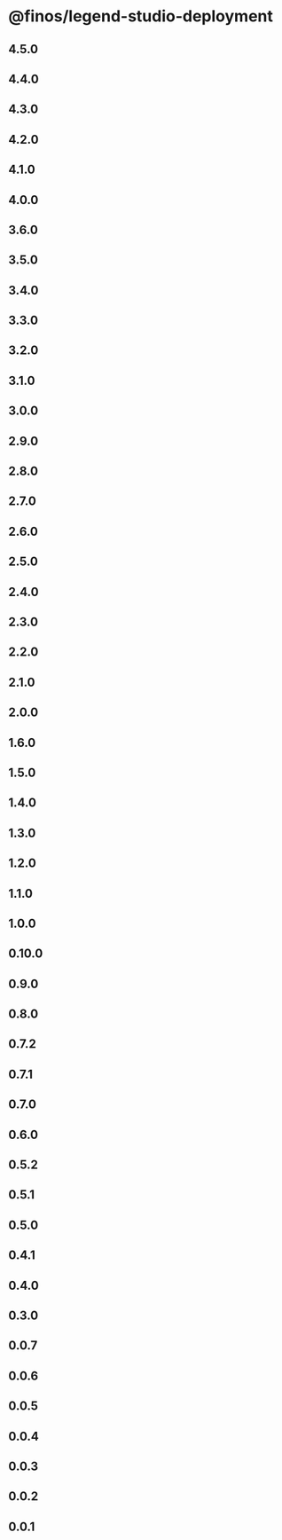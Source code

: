 # @finos/legend-studio-deployment

## 4.5.0

## 4.4.0

## 4.3.0

## 4.2.0

## 4.1.0

## 4.0.0

## 3.6.0

## 3.5.0

## 3.4.0

## 3.3.0

## 3.2.0

## 3.1.0

## 3.0.0

## 2.9.0

## 2.8.0

## 2.7.0

## 2.6.0

## 2.5.0

## 2.4.0

## 2.3.0

## 2.2.0

## 2.1.0

## 2.0.0

## 1.6.0

## 1.5.0

## 1.4.0

## 1.3.0

## 1.2.0

## 1.1.0

## 1.0.0

## 0.10.0

## 0.9.0

## 0.8.0

## 0.7.2

## 0.7.1

## 0.7.0

## 0.6.0

## 0.5.2

## 0.5.1

## 0.5.0

## 0.4.1

## 0.4.0

## 0.3.0

## 0.0.7

## 0.0.6

## 0.0.5

## 0.0.4

## 0.0.3

## 0.0.2

## 0.0.1
